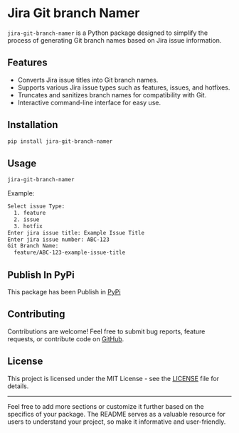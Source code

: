
# Jira Git branch Namer

`jira-git-branch-namer` is a Python package designed to simplify the process of generating Git branch names based on Jira issue information.

## Features

- Converts Jira issue titles into Git branch names.
- Supports various Jira issue types such as features, issues, and hotfixes.
- Truncates and sanitizes branch names for compatibility with Git.
- Interactive command-line interface for easy use.

## Installation

```bash
pip install jira-git-branch-namer
```

## Usage

```bash
jira-git-branch-namer 
```

Example:

```bash
Select issue Type:
  1. feature
  2. issue
  3. hotfix
Enter jira issue title: Example Issue Title
Enter jira issue number: ABC-123
Git Branch Name:
  feature/ABC-123-example-issue-title
```

## Publish In PyPi
This package has been Publish in [PyPi](https://pypi.org/project/jira-git-branch-namer/0.1.1/)

## Contributing

Contributions are welcome! Feel free to submit bug reports, feature requests, or contribute code on [GitHub](https://github.com/dev-scripts/jira-git-branch-namer).

## License

This project is licensed under the MIT License - see the [LICENSE](https://link-to-your-license-file) file for details.

---
Feel free to add more sections or customize it further based on the specifics of your package. The README serves as a valuable resource for users to understand your project, so make it informative and user-friendly.